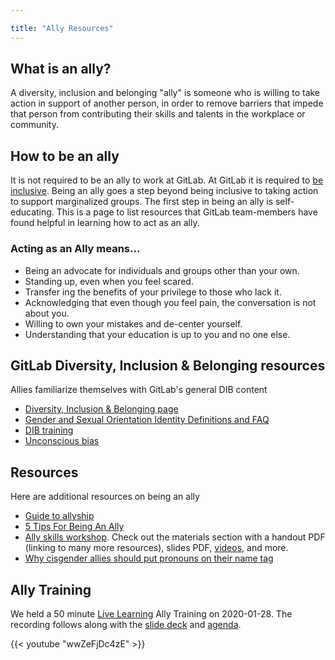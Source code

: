 ```yaml
---

title: "Ally Resources"
---
```


## What is an ally?

A diversity, inclusion and belonging "ally" is someone who is willing to take action in support of another person, in order to remove barriers that impede that person from contributing their skills and talents in the workplace or community.

## How to be an ally

It is not required to be an ally to work at GitLab. At GitLab it is required to [be inclusive](/handbook/values/#diversity-inclusion). Being an ally goes a step beyond being inclusive to taking action to support marginalized groups. The first step in being an ally is self-educating. This is a page to list resources that GitLab team-members have found helpful in learning how to act as an ally.

### Acting as an Ally means…

- Being an advocate for individuals and groups other than your own.
- Standing  up, even when you feel scared.
- Transfer ing the benefits of your privilege to those who lack it.
- Acknowledging that even though you feel pain, the conversation is not about you.
- Willing to own your mistakes and de-center yourself.
- Understanding that your education is up to you and no one else.


## GitLab Diversity, Inclusion & Belonging resources

Allies familiarize themselves with GitLab's general DIB content

- [Diversity, Inclusion & Belonging page](/handbook/company/culture/inclusion/)
- [Gender and Sexual Orientation Identity Definitions and FAQ](/handbook/people-group/orientation-identity/)
- [DIB training](/handbook/company/culture/inclusion/#employee-training-and-learning-opportunities)
- [Unconscious bias](/handbook/company/culture/inclusion/unconscious-bias/)

## Resources

Here are additional resources on being an ally

- [Guide to allyship](https://www.guidetoallyship.com)
- [5 Tips For Being An Ally](https://www.youtube.com/watch?v=_dg86g-QlM0)
- [Ally skills workshop](https://frameshiftconsulting.com/ally-skills-workshop/). Check out the materials section with a handout PDF (linking to many more resources), slides PDF, [videos](https://www.youtube.com/watch?v=wob68Nl2440), and more.
- [Why cisgender allies should put pronouns on their name tag](https://medium.com/@mrsexsmith/dear-cis-people-who-put-your-pronouns-on-your-hello-my-name-is-nametags-78c047ed7af1)

## Ally Training

We held a 50 minute [Live Learning](/handbook/people-group/learning-and-development/#live-learning) Ally Training on 2020-01-28. The recording follows along with the [slide deck](https://docs.google.com/presentation/d/18Qyn2mBJu0Loq3x_RT5bL2lnL-3YHvac1sQhmqqZNso/edit?usp=sharing) and [agenda](https://docs.google.com/document/d/1lGPImuahahjDejI5-9cNNCg-NMQJ4GCHO6n0fcntjs8/edit?usp=sharing).

{{< youtube "wwZeFjDc4zE" >}}
